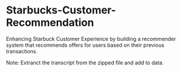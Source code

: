 # Starbucks-Customer-Recommendation
Enhancing Starbuck Customer Experience by building a recommender system that recommends offers for users based on their previous transactions.


Note:
Extranct the transcript from the zipped file and add to data.
